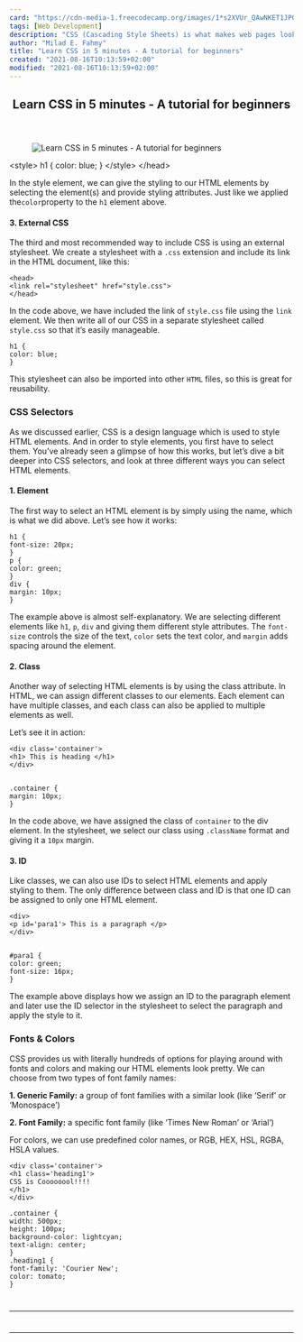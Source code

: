 ```yaml
---
card: "https://cdn-media-1.freecodecamp.org/images/1*s2XVUr_QAwNKET1JPOZeEg.jpeg"
tags: [Web Development]
description: "CSS (Cascading Style Sheets) is what makes web pages look goo"
author: "Milad E. Fahmy"
title: "Learn CSS in 5 minutes - A tutorial for beginners"
created: "2021-08-16T10:13:59+02:00"
modified: "2021-08-16T10:13:59+02:00"
---
```

<div class="site-wrapper">
<main id="site-main" class="site-main outer">
<div class="inner">
<article class="post-full post tag-web-development tag-css tag-tech tag-programming tag-web-design ">
<header class="post-full-header">
<h1 class="post-full-title">Learn CSS in 5 minutes - A tutorial for beginners</h1>
</header>
<figure class="post-full-image">
<picture>
<source media="(max-width: 700px)" sizes="1px" srcset="data:image/gif;base64,R0lGODlhAQABAIAAAAAAAP///yH5BAEAAAAALAAAAAABAAEAAAIBRAA7 1w">
<source media="(min-width: 701px)" sizes="(max-width: 800px) 400px,
(max-width: 1170px) 700px,
1400px" srcset="https://cdn-media-1.freecodecamp.org/images/1*s2XVUr_QAwNKET1JPOZeEg.jpeg 300w,
https://cdn-media-1.freecodecamp.org/images/1*s2XVUr_QAwNKET1JPOZeEg.jpeg 600w,
https://cdn-media-1.freecodecamp.org/images/1*s2XVUr_QAwNKET1JPOZeEg.jpeg 1000w,
https://cdn-media-1.freecodecamp.org/images/1*s2XVUr_QAwNKET1JPOZeEg.jpeg 2000w">
<img onerror="this.style.display='none'" src="https://cdn-media-1.freecodecamp.org/images/1*s2XVUr_QAwNKET1JPOZeEg.jpeg" alt="Learn CSS in 5 minutes - A tutorial for beginners">
</picture>
</figure>
<section class="post-full-content">
<div class="post-content">
&lt;style&gt;
h1 {
color: blue;
}
&lt;/style&gt;
&lt;/head&gt;
</code></pre><p>In the style element, we can give the styling to our HTML elements by selecting the element(s) and provide styling attributes. Just like we applied the<code>color</code>property to the <code>h1</code> element above.</p><h4 id="3-external-css">3. External CSS</h4><p>The third and most recommended way to include CSS is using an external stylesheet. We create a stylesheet with a <code>.css</code> extension and include its link in the HTML document, like this:</p><pre><code class="language-html">&lt;head&gt;
&lt;link rel="stylesheet" href="style.css"&gt;
&lt;/head&gt;
</code></pre><p>In the code above, we have included the link of <code>style.css</code> file using the <code>link</code> element. We then write all of our CSS in a separate stylesheet called <code>style.css</code> so that it’s easily manageable.</p><pre><code class="language-css">h1 {
color: blue;
}
</code></pre><p>This stylesheet can also be imported into other <code>HTML</code> files, so this is great for reusability.</p><h3 id="css-selectors">CSS Selectors</h3><p>As we discussed earlier, CSS is a design language which is used to style HTML elements. And in order to style elements, you first have to select them. You’ve already seen a glimpse of how this works, but let’s dive a bit deeper into CSS selectors, and look at three different ways you can select HTML elements.</p><h4 id="1-element">1. Element</h4><p>The first way to select an HTML element is by simply using the name, which is what we did above. Let’s see how it works:</p><pre><code class="language-css">h1 {
font-size: 20px;
}
p {
color: green;
}
div {
margin: 10px;
}
</code></pre><p>The example above is almost self-explanatory. We are selecting different elements like <code>h1</code>, <code>p</code>, <code>div</code> and giving them different style attributes. The <code>font-size</code> controls the size of the text, <code>color</code> sets the text color, and <code>margin</code> adds spacing around the element.</p><h4 id="2-class">2. Class</h4><p>Another way of selecting HTML elements is by using the class attribute. In HTML, we can assign different classes to our elements. Each element can have multiple classes, and each class can also be applied to multiple elements as well.</p><p>Let’s see it in action:</p><pre><code class="language-html">&lt;div class='container'&gt;
&lt;h1&gt; This is heading &lt;/h1&gt;
&lt;/div&gt;
</code></pre><pre><code class="language-css">
.container {
margin: 10px;
}
</code></pre><p>In the code above, we have assigned the class of <code>container</code> to the div element. In the stylesheet, we select our class using <code>.className</code> format and giving it a <code>10px</code> margin.</p><h4 id="3-id">3. ID</h4><p>Like classes, we can also use IDs to select HTML elements and apply styling to them. The only difference between class and ID is that one ID can be assigned to only one HTML element.</p><pre><code class="language-html">&lt;div&gt;
&lt;p id='para1'&gt; This is a paragraph &lt;/p&gt;
&lt;/div&gt;
</code></pre><pre><code class="language-css">
#para1 {
color: green;
font-size: 16px;
}
</code></pre><p>The example above displays how we assign an ID to the paragraph element and later use the ID selector in the stylesheet to select the paragraph and apply the style to it.</p><h3 id="fonts-colors">Fonts &amp; Colors</h3><p>CSS provides us with literally hundreds of options for playing around with fonts and colors and making our HTML elements look pretty. We can choose from two types of font family names:</p><p><strong>1. Generic Family:</strong> a group of font families with a similar look (like ‘Serif’ or ‘Monospace’)</p><p><strong>2. Font Family:</strong> a specific font family (like ‘Times New Roman’ or ‘Arial’)</p><p>For colors, we can use predefined color names, or RGB, HEX, HSL, RGBA, HSLA values.</p><pre><code class="language-html">&lt;div class='container'&gt;
&lt;h1 class='heading1'&gt;
CSS is Coooooool!!!!
&lt;/h1&gt;
&lt;/div&gt;
</code></pre><pre><code class="language-css">.container {
width: 500px;
height: 100px;
background-color: lightcyan;
text-align: center;
}
.heading1 {
font-family: 'Courier New';
color: tomato;
}
</div>
<hr>
<hr>
</section>
</article>
</div>
</main>
</div>
<!-- Google Tag Manager (noscript) -->
<!-- End Google Tag Manager (noscript) -->
